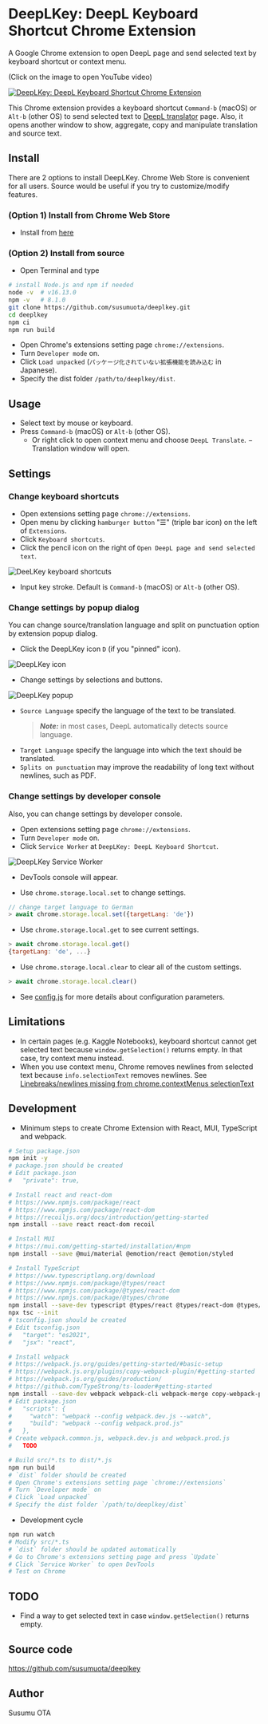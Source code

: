 # DeepLKey: DeepL Keyboard Shortcut Chrome Extension

A Google Chrome extension to open DeepL page and send selected text by keyboard shortcut or context menu.

(Click on the image to open YouTube video)

[![DeepLKey: DeepL Keyboard Shortcut Chrome Extension](https://user-images.githubusercontent.com/1632335/145706991-cc6fd338-ed61-40c2-bf55-208a42f26f4e.gif)](https://www.youtube.com/watch?v=8mT0asEwVAU "DeepLKey: DeepL Keyboard Shortcut Chrome Extension")

This Chrome extension provides a keyboard shortcut `Command-b` (macOS) or `Alt-b` (other OS) to send selected text to [DeepL translator](https://www.deepl.com/translator) page. Also, it opens another window to show, aggregate, copy and manipulate translation and source text.

## Install

There are 2 options to install DeepLKey. Chrome Web Store is convenient for all users. Source would be useful if you try to customize/modify features.

### (Option 1) Install from Chrome Web Store
- Install from [here](https://chrome.google.com/webstore/detail/deeplkey-deepl-keyboard-s/ompicphdlcomhddpfbpnhnejhkheeagf)

### (Option 2) Install from source

- Open Terminal and type

```sh
# install Node.js and npm if needed
node -v  # v16.13.0
npm -v   # 8.1.0
git clone https://github.com/susumuota/deeplkey.git
cd deeplkey
npm ci
npm run build
```

- Open Chrome's extensions setting page `chrome://extensions`.
- Turn `Developer mode` on.
- Click `Load unpacked` (`パッケージ化されていない拡張機能を読み込む` in Japanese).
- Specify the dist folder `/path/to/deeplkey/dist`.

## Usage

- Select text by mouse or keyboard.
- Press `Command-b` (macOS) or `Alt-b` (other OS).
  - Or right click to open context menu and choose `DeepL Translate`.
− Translation window will open.

## Settings

### Change keyboard shortcuts

- Open extensions setting page `chrome://extensions`.
- Open menu by clicking `hamburger button` "☰" (triple bar icon) on the left of `Extensions`.
- Click `Keyboard shortcuts`.
- Click the pencil icon on the right of `Open DeepL page and send selected text`.

![DeeLKey keyboard shortcuts](https://user-images.githubusercontent.com/1632335/145688563-1af4bf22-9664-48cf-bc1a-cd5e58073a2b.png)

- Input key stroke. Default is `Command-b` (macOS) or `Alt-b` (other OS).

### Change settings by popup dialog

You can change source/translation language and split on punctuation option by extension popup dialog.

- Click the DeepLKey icon `D` (if you "pinned" icon).

![DeepLKey icon](https://user-images.githubusercontent.com/1632335/118349094-8a472f00-b589-11eb-9186-331f81dc0f77.png)

- Change settings by selections and buttons.

![DeepLKey popup](https://user-images.githubusercontent.com/1632335/145688416-5728655e-b4bc-4eb2-84e8-98252f0eb6a5.png)

  - `Source Language` specify the language of the text to be translated.
    > **_Note:_** in most cases, DeepL automatically detects source language.
  - `Target Language` specify the language into which the text should be translated.
  - `Splits on punctuation` may improve the readability of long text without newlines, such as PDF.

### Change settings by developer console

Also, you can change settings by developer console.

- Open extensions setting page `chrome://extensions`.
- Turn `Developer mode` on.
- Click `Service Worker` at `DeepLKey: DeepL Keyboard Shortcut`.

![DeepLKey Service Worker](https://user-images.githubusercontent.com/1632335/118350402-67207d80-b591-11eb-8c90-1adcb4c7ef8d.png)

- DevTools console will appear.

- Use `chrome.storage.local.set` to change settings.

```javascript
// change target language to German
> await chrome.storage.local.set({targetLang: 'de'})
```

- Use `chrome.storage.local.get` to see current settings.

```javascript
> await chrome.storage.local.get()
{targetLang: 'de', ...}
```

- Use `chrome.storage.local.clear` to clear all of the custom settings.

```javascript
> await chrome.storage.local.clear()
```

- See [config.js](https://github.com/susumuota/deeplkey/blob/main/config.js) for more details about configuration parameters.

## Limitations

- In certain pages (e.g. Kaggle Notebooks), keyboard shortcut cannot get selected text because `window.getSelection()` returns empty. In that case, try context menu instead.
- When you use context menu, Chrome removes newlines from selected text because `info.selectionText` removes newlines. See [Linebreaks/newlines missing from chrome.contextMenus selectionText](https://bugs.chromium.org/p/chromium/issues/detail?id=116429)

## Development

- Minimum steps to create Chrome Extension with React, MUI, TypeScript and webpack.

```sh
# Setup package.json
npm init -y
# package.json should be created
# Edit package.json
#   "private": true,

# Install react and react-dom
# https://www.npmjs.com/package/react
# https://www.npmjs.com/package/react-dom
# https://recoiljs.org/docs/introduction/getting-started
npm install --save react react-dom recoil

# Install MUI
# https://mui.com/getting-started/installation/#npm
npm install --save @mui/material @emotion/react @emotion/styled

# Install TypeScript
# https://www.typescriptlang.org/download
# https://www.npmjs.com/package/@types/react
# https://www.npmjs.com/package/@types/react-dom
# https://www.npmjs.com/package/@types/chrome
npm install --save-dev typescript @types/react @types/react-dom @types/chrome
npx tsc --init
# tsconfig.json should be created
# Edit tsconfig.json
#   "target": "es2021",
#   "jsx": "react",

# Install webpack
# https://webpack.js.org/guides/getting-started/#basic-setup
# https://webpack.js.org/plugins/copy-webpack-plugin/#getting-started
# https://webpack.js.org/guides/production/
# https://github.com/TypeStrong/ts-loader#getting-started
npm install --save-dev webpack webpack-cli webpack-merge copy-webpack-plugin ts-loader
# Edit package.json
#   "scripts": {
#     "watch": "webpack --config webpack.dev.js --watch",
#     "build": "webpack --config webpack.prod.js"
#   },
# Create webpack.common.js, webpack.dev.js and webpack.prod.js
#   TODO

# Build src/*.ts to dist/*.js
npm run build
# `dist` folder should be created
# Open Chrome's extensions setting page `chrome://extensions`
# Turn `Developer mode` on
# Click `Load unpacked`
# Specify the dist folder `/path/to/deeplkey/dist`
```

- Development cycle

```sh
npm run watch
# Modify src/*.ts
# `dist` folder should be updated automatically
# Go to Chrome's extensions setting page and press `Update`
# Click `Service Worker` to open DevTools
# Test on Chrome
```

## TODO

- Find a way to get selected text in case `window.getSelection()` returns empty.

## Source code

https://github.com/susumuota/deeplkey

## Author

Susumu OTA

